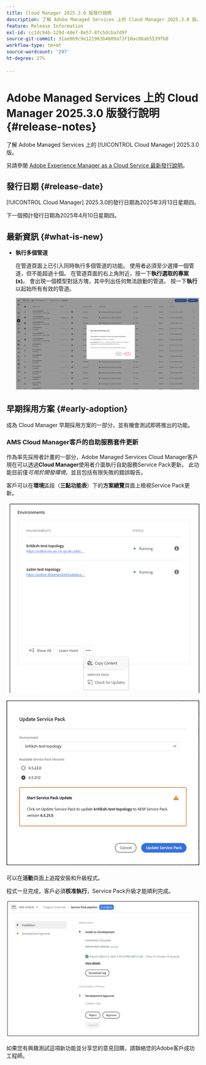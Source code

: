 ```yaml
---
title: Cloud Manager 2025.3.0 版發行說明
description: 了解 Adobe Managed Services 上的 Cloud Manager 2025.3.0 版。
feature: Release Information
exl-id: cc1dc94b-129d-4de7-8e57-8fc5dcba7d9f
source-git-commit: 31ae069c9e121963b4609af3f10ac08ab5539fb8
workflow-type: tm+mt
source-wordcount: '297'
ht-degree: 27%

---
```


# Adobe Managed Services 上的 Cloud Manager 2025.3.0 版發行說明 {#release-notes}

<!-- RELEASE WIKI  https://wiki.corp.adobe.com/display/DMSArchitecture/Cloud+Manager+2025.02.0+Release -->

了解 Adobe Managed Services 上的 [!UICONTROL Cloud Manager] 2025.3.0 版。

另請參閱 [Adobe Experience Manager as a Cloud Service 最新發行說明](https://experienceleague.adobe.com/zh-hant/docs/experience-manager-cloud-service/content/release-notes/home)。

## 發行日期 {#release-date}

[!UICONTROL Cloud Manager] 2025.3.0的發行日期為2025年3月13日星期四。

下一個預計發行日期為2025年4月10日星期四。

## 最新資訊 {#what-is-new}

* **執行多個管道**

  在管道頁面上已引入同時執行多個管道的功能。 使用者必須至少選擇一個管道，但不能超過十個。 在管道頁面的右上角附近，按一下&#x200B;**執行選取的專案(x)**。 會出現一個模型對話方塊，其中列出任何無法啟動的管道。 按一下&#x200B;**執行**&#x200B;以起始所有有效的管道。

  ![執行選取的管道對話方塊](/help/release-notes/assets/run-selected-pipelines.png)



## 早期採用方案 {#early-adoption}

成為 Cloud Manager 早期採用方案的一部分，並有機會測試即將推出的功能。

### AMS Cloud Manager客戶的自助服務套件更新

作為率先採用者計畫的一部分，Adobe Managed Services Cloud Manager客戶現在可以透過&#x200B;**Cloud Manager**&#x200B;使用者介面執行自助服務Service Pack更新。 此功能目前僅&#x200B;*可用於開發環境*，並且包括有限失敗的錯誤報告。

客戶可以在&#x200B;**環境**&#x200B;區段（**三點功能表**）下的&#x200B;**方案總覽**&#x200B;頁面上檢視Service Pack更新。

![檢查更新功能表選項](/help/release-notes/assets/check-for-updates-1.png)


![更新Service Pack對話方塊](/help/release-notes/assets/check-for-updates-2.png)

可以在&#x200B;**活動**&#x200B;頁面上追蹤安裝和升級程式。

程式一旦完成，客戶必須&#x200B;**核准執行**，Service Pack升級才能順利完成。

![核准服務頁面更新](/help/release-notes/assets/check-for-updates-3.png)

如果您有興趣測試這項新功能並分享您的意見回饋，請聯絡您的Adobe客戶成功工程師。


<!-- ## Bug fixes {#bug-fixes}

* A

Known Issues {#known-issues}

* A -->
